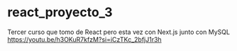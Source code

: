 # react_proyecto_3
Tercer curso que tomo de React pero esta vez con Next.js junto con MySQL https://youtu.be/h3OKuR7kfzM?si=iCzTKc_2bfjJ1r3h

